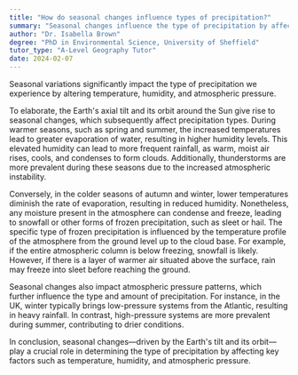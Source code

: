 ```yaml
---
title: "How do seasonal changes influence types of precipitation?"
summary: "Seasonal changes influence the type of precipitation by affecting temperature, humidity, and atmospheric pressure."
author: "Dr. Isabella Brown"
degree: "PhD in Environmental Science, University of Sheffield"
tutor_type: "A-Level Geography Tutor"
date: 2024-02-07
---
```


Seasonal variations significantly impact the type of precipitation we experience by altering temperature, humidity, and atmospheric pressure.

To elaborate, the Earth's axial tilt and its orbit around the Sun give rise to seasonal changes, which subsequently affect precipitation types. During warmer seasons, such as spring and summer, the increased temperatures lead to greater evaporation of water, resulting in higher humidity levels. This elevated humidity can lead to more frequent rainfall, as warm, moist air rises, cools, and condenses to form clouds. Additionally, thunderstorms are more prevalent during these seasons due to the increased atmospheric instability.

Conversely, in the colder seasons of autumn and winter, lower temperatures diminish the rate of evaporation, resulting in reduced humidity. Nonetheless, any moisture present in the atmosphere can condense and freeze, leading to snowfall or other forms of frozen precipitation, such as sleet or hail. The specific type of frozen precipitation is influenced by the temperature profile of the atmosphere from the ground level up to the cloud base. For example, if the entire atmospheric column is below freezing, snowfall is likely. However, if there is a layer of warmer air situated above the surface, rain may freeze into sleet before reaching the ground.

Seasonal changes also impact atmospheric pressure patterns, which further influence the type and amount of precipitation. For instance, in the UK, winter typically brings low-pressure systems from the Atlantic, resulting in heavy rainfall. In contrast, high-pressure systems are more prevalent during summer, contributing to drier conditions.

In conclusion, seasonal changes—driven by the Earth's tilt and its orbit—play a crucial role in determining the type of precipitation by affecting key factors such as temperature, humidity, and atmospheric pressure.
    